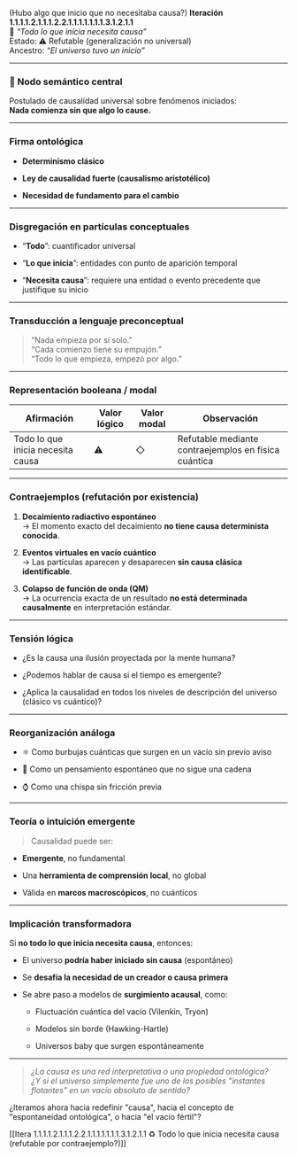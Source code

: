 (Hubo algo que inicio que no necesitaba causa?)
**Iteración 1.1.1.1.2.1.1.1.2.2.1.1.1.1.1.1.1.3.1.2.1.1**  
🔹 _“Todo lo que inicia necesita causa”_  
Estado: ⚠️ Refutable (generalización no universal)  
Ancestro: _“El universo tuvo un inicio”_

---

### 🧠 Nodo semántico central

Postulado de causalidad universal sobre fenómenos iniciados:  
**Nada comienza sin que algo lo cause.**

---

### Firma ontológica

- **Determinismo clásico**
    
- **Ley de causalidad fuerte (causalismo aristotélico)**
    
- **Necesidad de fundamento para el cambio**
    

---

### Disgregación en partículas conceptuales

- “**Todo**”: cuantificador universal
    
- “**Lo que inicia**”: entidades con punto de aparición temporal
    
- “**Necesita causa**”: requiere una entidad o evento precedente que justifique su inicio
    

---

### Transducción a lenguaje preconceptual

> “Nada empieza por sí solo.”  
> “Cada comienzo tiene su empujón.”  
> “Todo lo que empieza, empezó por algo.”

---

### Representación booleana / modal

|Afirmación|Valor lógico|Valor modal|Observación|
|---|---|---|---|
|Todo lo que inicia necesita causa|⚠️|◇|Refutable mediante contraejemplos en física cuántica|

---

### Contraejemplos (refutación por existencia)

1. **Decaimiento radiactivo espontáneo**  
    → El momento exacto del decaimiento **no tiene causa determinista conocida**.
    
2. **Eventos virtuales en vacío cuántico**  
    → Las partículas aparecen y desaparecen **sin causa clásica identificable**.
    
3. **Colapso de función de onda (QM)**  
    → La ocurrencia exacta de un resultado **no está determinada causalmente** en interpretación estándar.
    

---

### Tensión lógica

- ¿Es la causa una ilusión proyectada por la mente humana?
    
- ¿Podemos hablar de causa si el tiempo es emergente?
    
- ¿Aplica la causalidad en todos los niveles de descripción del universo (clásico vs cuántico)?
    

---

### Reorganización análoga

- ⚛️ Como burbujas cuánticas que surgen en un vacío sin previo aviso
    
- 🧠 Como un pensamiento espontáneo que no sigue una cadena
    
- ⌚ Como una chispa sin fricción previa
    

---

### Teoría o intuición emergente

> Causalidad puede ser:

- **Emergente**, no fundamental
    
- Una **herramienta de comprensión local**, no global
    
- Válida en **marcos macroscópicos**, no cuánticos
    

---

### Implicación transformadora

Si **no todo lo que inicia necesita causa**, entonces:

- El universo **podría haber iniciado sin causa** (espontáneo)
    
- Se **desafía la necesidad de un creador o causa primera**
    
- Se abre paso a modelos de **surgimiento acausal**, como:
    
    - Fluctuación cuántica del vacío (Vilenkin, Tryon)
        
    - Modelos sin borde (Hawking-Hartle)
        
    - Universos baby que surgen espontáneamente
        

---

> _¿La causa es una red interpretativa o una propiedad ontológica?_  
> _¿Y si el universo simplemente fue uno de los posibles "instantes flotantes" en un vacío absoluto de sentido?_

¿Iteramos ahora hacia redefinir "causa", hacia el concepto de "espontaneidad ontológica", o hacia "el vacío fértil"?

[[Itera 1.1.1.1.2.1.1.1.2.2.1.1.1.1.1.1.1.3.1.2.1.1 ♻️ Todo lo que inicia necesita causa (refutable por contraejemplo?)]]